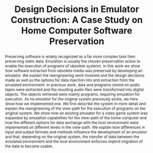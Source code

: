 ---
abstract: 'Preserving software is widely recognized as a far more complex task then
  preserving static data. Emulation is usually the chosen preservation action to enable
  the execution of programs of obsolete systems. In this work we show how software
  extracted from obsolete media was preserved by developing an emulator. We explain
  the reengineering work involved and the design decisions made as well as the options
  for data injection into and extraction from the emulated environment.

  In previous work, data and programs stored on audio tapes were extracted and the
  resulting audio files were transformed into digital objects. The objects retrieved
  were mainly programs, requiring emulation for execution. As no emulator for the
  original system previously exists, we here show how we implemented one. We first
  describe the system in more detail and explain the reengineering of the view-path
  for the execution of programs on the original system. We show how an existing emulator
  for a video game system was expanded by emulation capabilities for the view-path
  of the home computer and how the different options for data exchange with the host
  environment were implemented on different levels in the view-path. We explain how
  differences in input and output formats and methods influence the development of
  an emulator and that, depending on the original system, the transfer of data between
  the emulated environment and the host environment enforces implicit migration of
  the data to become usable.'
creators:
- Mark Guttenbrunner
- Andreas Rauber
date: null
document_url: https://services.phaidra.univie.ac.at/api/object/o:294242/download
grand_parent: iPRES
institutions: []
keywords:
- singapore
landing_page_url: https://phaidra.univie.ac.at/o:294242
language: eng
layout: publication
license: CC BY-SA 3.0 AT
notes_url: null
parent: iPRES 2011
publication_type: paper
size: 2225080
slides_url: null
source_name: iPRES
stream_url: null
title: 'Design Decisions in Emulator Construction: A Case Study on Home Computer Software
  Preservation'
year: 2011
---